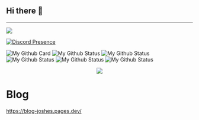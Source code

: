 ## Hi there 👋
----------------------------------------------------------------------------------------------------------------------------------------------------
![](https://komarev.com/ghpvc/?username=CoolJosh0221)

[![Discord Presence](https://lanyard.cnrad.dev/api/847772018928779285)](https://discord.com/users/847772018928779285)



![My Github Card](https://github-profile-trophy.vercel.app/?username=cooljosh0221&theme=dracula&no-frame=true&row=1&column=7)
![My Github Status](https://github-profile-summary-cards.vercel.app/api/cards/profile-details?username=cooljosh0221&theme=dracula)
![My Github Status](https://github-profile-summary-cards.vercel.app/api/cards/repos-per-language?username=cooljosh0221&theme=dracula)
![My Github Status](https://github-profile-summary-cards.vercel.app/api/cards/most-commit-language?username=cooljosh0221&theme=dracula)
![My Github Status](https://github-profile-summary-cards.vercel.app/api/cards/stats?username=cooljosh0221&theme=dracula)
![My Github Status](https://github-profile-summary-cards.vercel.app/api/cards/productive-time?username=cooljosh0221&theme=dracula)<br>



<div align="center">
<a href="https://discord.gg/QwXXNGNkeh"><img src="https://hits.seeyoufarm.com/api/count/incr/badge.svg?url=https%3A%2F%2Fdiscord.gg%2FQwXXNGNkeh&count_bg=%2379C83D&title_bg=%23555555&icon=&icon_color=%23E7E7E7&title=Join+my+discord+server&edge_flat=false"/></a>
</div>

# Blog
<https://blog-joshes.pages.dev/>

